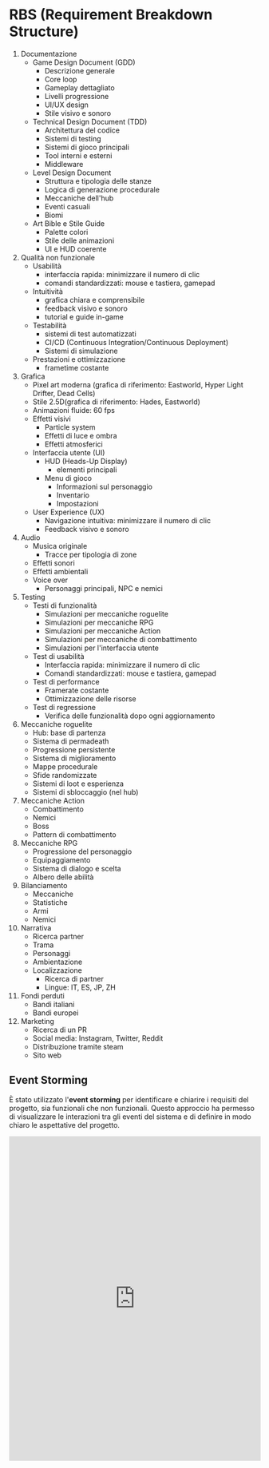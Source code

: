 # RBS (Requirement Breakdown Structure)

1. Documentazione
    - Game Design Document (GDD)
        - Descrizione generale
        - Core loop
        - Gameplay dettagliato
        - Livelli progressione
        - UI/UX design
        - Stile visivo e sonoro
    - Technical Design Document (TDD)
        - Architettura del codice
        - Sistemi di testing
        - Sistemi di gioco principali
        - Tool interni e esterni
        - Middleware
    - Level Design Document
        - Struttura e tipologia delle stanze
        - Logica di generazione procedurale
        - Meccaniche dell'hub
        - Eventi casuali
        - Biomi
    - Art Bible e Stile Guide
        - Palette colori
        - Stile delle animazioni
        - UI e HUD coerente
2. Qualità non funzionale
    - Usabilità
        - interfaccia rapida: minimizzare il numero di clic
        - comandi standardizzati: mouse e tastiera, gamepad
    - Intuitività
        - grafica chiara e comprensibile
        - feedback visivo e sonoro
        - tutorial e guide in-game
    - Testabilità
        - sistemi di test automatizzati
        - CI/CD (Continuous Integration/Continuous Deployment)
        - Sistemi di simulazione
    - Prestazioni e ottimizzazione
        - frametime costante
3. Grafica
    - Pixel art moderna (grafica di riferimento: Eastworld, Hyper Light Drifter, Dead Cells)
    - Stile 2.5D(grafica di riferimento: Hades, Eastworld)
    - Animazioni fluide: 60 fps
    - Effetti visivi
        - Particle system
        - Effetti di luce e ombra
        - Effetti atmosferici
    - Interfaccia utente (UI)
        - HUD (Heads-Up Display)
            - elementi principali
        - Menu di gioco
            - Informazioni sul personaggio
            - Inventario
            - Impostazioni
    - User Experience (UX)
        - Navigazione intuitiva: minimizzare il numero di clic
        - Feedback visivo e sonoro
4. Audio
    - Musica originale
        - Tracce per tipologia di zone
    - Effetti sonori
    - Effetti ambientali
    - Voice over
        - Personaggi principali, NPC e nemici
5. Testing
    - Testi di funzionalità
        - Simulazioni per meccaniche roguelite
        - Simulazioni per meccaniche RPG
        - Simulazioni per meccaniche Action
        - Simulazioni per meccaniche di combattimento
        - Simulazioni per l'interfaccia utente
    - Test di usabilità
        - Interfaccia rapida: minimizzare il numero di clic
        - Comandi standardizzati: mouse e tastiera, gamepad
    - Test di performance
        - Framerate costante
        - Ottimizzazione delle risorse
    - Test di regressione
        - Verifica delle funzionalità dopo ogni aggiornamento
6. Meccaniche roguelite
    - Hub: base di partenza
    - Sistema di permadeath
    - Progressione persistente
    - Sistema di miglioramento
    - Mappe procedurale
    - Sfide randomizzate
    - Sistemi di loot e esperienza
    - Sistemi di sbloccaggio (nel hub)
7. Meccaniche Action
    - Combattimento
    - Nemici
    - Boss
    - Pattern di combattimento
8. Meccaniche RPG
    - Progressione del personaggio
    - Equipaggiamento
    - Sistema di dialogo e scelta
    - Albero delle abilità
9. Bilanciamento
    - Meccaniche
    - Statistiche
    - Armi
    - Nemici
10. Narrativa
    - Ricerca partner
    - Trama
    - Personaggi
    - Ambientazione
    - Localizzazione
        - Ricerca di partner
        - Lingue: IT, ES, JP, ZH
11. Fondi perduti
    - Bandi italiani
    - Bandi europei
12. Marketing
    - Ricerca di un PR
    - Social media: Instagram, Twitter, Reddit
    - Distribuzione tramite steam
    - Sito web

## Event Storming

È stato utilizzato l'**event storming** per identificare e chiarire i requisiti
del progetto, sia funzionali che non funzionali. Questo approccio ha permesso di
visualizzare le interazioni tra gli eventi del sistema e di definire in modo
chiaro le aspettative del progetto.

<iframe src="https://miro.com/app/board/uXjVJat9vbM=/"
width="100%" height="650px" frameborder="0"></iframe>
